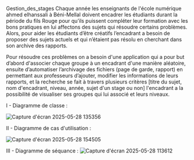  Gestion_des_stages
    Chaque année les enseignants de l'école numérique ahmed elhanssali à Béni-Mellal doivent encadrer les étudiants durant la période du fils Rouge pour
qu’ils puissent compléter leur formation avec les bons pratiques en lui affectons des sujets qui résoudre certains problèmes.
Alors, pour aider les étudiants d’être créatifs l’encadrant a besoin de proposer des sujets actuels et qui n’étaient pas résolu en cherchant dans son archive des rapports.

   Pour résoudre ces problèmes on a besoin d'une application qui a pour but d’abord d'associer chaque groupe à un encadrant d'une manière aléatoire, 
ensuite d’automatiser l’archivage des fichiers (page de garde, rapport) en permettant aux professeurs d’ajouter,
modifier les informations de leurs rapports, et la recherche se fait à travers plusieurs critères [titre du sujet, nom d'encadrant, niveau, année, sujet d'un stage ou non]
l'encadrant a la possibilité de visualiser ses groupes qui lui associé et leurs niveaux.

I - Diagramme de classe :

![Capture d'écran 2025-05-28 135356](https://github.com/user-attachments/assets/fa328ced-2808-47fa-82c2-0681eb6efbc5)

II - Diagramme de cas d'utilisation :

![Capture d'écran 2025-05-28 154505](https://github.com/user-attachments/assets/84cfeb36-82c8-4082-b9c3-7db2719f4249)

III - Diagramme de séquance :
![Capture d'écran 2025-05-28 113612](https://github.com/user-attachments/assets/177fff0f-4276-4218-8cbf-01f0ce8f403d)




